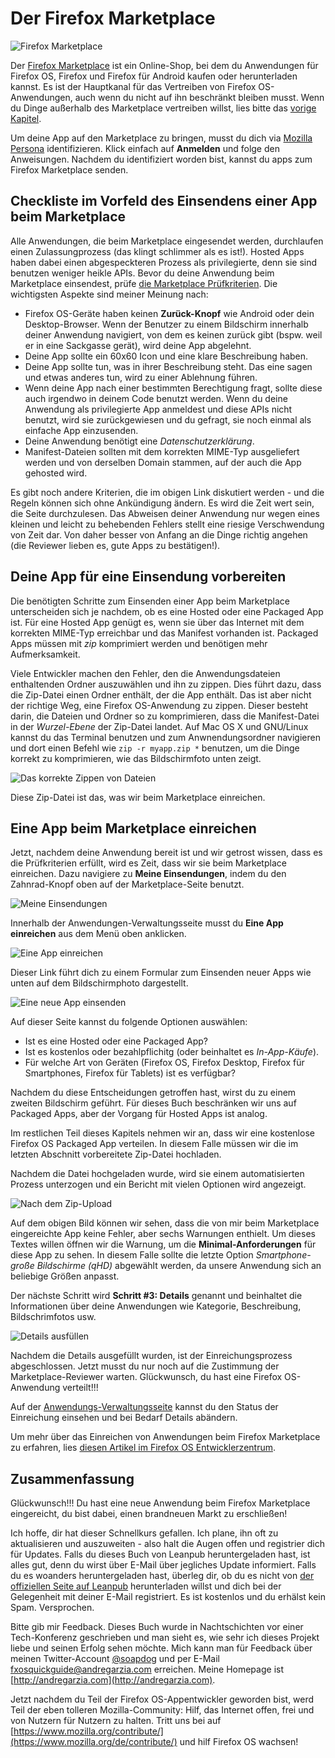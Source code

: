 # Der Firefox Marketplace

![Firefox Marketplace](images/originals/marketplace.png)

Der [Firefox Marketplace](http://marketplace.firefox.com) ist ein Online-Shop, bei dem du Anwendungen für Firefox OS, Firefox und Firefox für Android kaufen oder herunterladen kannst. Es ist der Hauptkanal für das Vertreiben von Firefox OS-Anwendungen, auch wenn du nicht auf ihn beschränkt bleiben musst. Wenn du Dinge außerhalb des Marketplace vertreiben willst, lies bitte das [vorige Kapitel](#distribution).

Um deine App auf den Marketplace zu bringen, musst du dich via [Mozilla Persona](https://login.persona.org/about) identifizieren. Klick einfach auf **Anmelden** und folge den Anweisungen. Nachdem du identifiziert worden bist, kannst du apps zum Firefox Marketplace senden.

## Checkliste im Vorfeld des Einsendens einer App beim Marketplace

Alle Anwendungen, die beim Marketplace eingesendet werden, durchlaufen einen Zulassungprozess (das klingt schlimmer als es ist!). Hosted Apps haben dabei einen abgespeckteren Prozess als privilegierte, denn sie sind benutzen weniger heikle APIs. Bevor du deine Anwendung beim Marketplace einsendest, prüfe [die Marketplace Prüfkriterien](https://developer.mozilla.org/en-US/docs/Web/Apps/Publishing/Marketplace_review_criteria). Die wichtigsten Aspekte sind meiner Meinung nach:

* Firefox OS-Geräte haben keinen **Zurück-Knopf** wie Android oder dein Desktop-Browser. Wenn der Benutzer zu einem Bildschirm innerhalb deiner Anwendung navigiert, von dem es keinen zurück gibt (bspw. weil er in eine Sackgasse gerät), wird deine App abgelehnt.
* Deine App sollte ein 60x60 Icon und eine klare Beschreibung haben.
* Deine App sollte tun, was in ihrer Beschreibung steht. Das eine sagen und etwas anderes tun, wird zu einer Ablehnung führen.
* Wenn deine App nach einer bestimmten Berechtigung fragt, sollte diese auch irgendwo in deinem Code benutzt werden. Wenn du deine Anwendung als privilegierte App anmeldest und diese APIs nicht benutzt, wird sie zurückgewiesen und du gefragt, sie noch einmal als einfache App einzusenden.
* Deine Anwendung benötigt eine *Datenschutzerklärung*.
* Manifest-Dateien sollten mit dem korrekten MIME-Typ ausgeliefert werden und von derselben Domain stammen, auf der auch die App gehosted wird.

Es gibt noch andere Kriterien, die im obigen Link diskutiert werden - und die Regeln können sich ohne Ankündigung ändern. Es wird die Zeit wert sein, die Seite durchzulesen. Das Abweisen deiner Anwendung nur wegen eines kleinen und leicht zu behebenden Fehlers stellt eine riesige Verschwendung von Zeit dar. Von daher besser von Anfang an die Dinge richtig angehen (die Reviewer lieben es, gute Apps zu bestätigen!).

## Deine App für eine Einsendung vorbereiten

Die benötigten Schritte zum Einsenden einer App beim Marketplace unterscheiden sich je nachdem, ob es eine Hosted oder eine Packaged App ist. Für eine Hosted App genügt es, wenn sie über das Internet mit dem korrekten MIME-Typ erreichbar und das Manifest vorhanden ist. Packaged Apps müssen mit *zip* komprimiert werden und benötigen mehr Aufmerksamkeit.

Viele Entwickler machen den Fehler, den die Anwendungsdateien enthaltenden Ordner auszuwählen und ihn zu zippen. Dies führt dazu, dass die Zip-Datei einen Ordner enthält, der die App enthält. Das ist aber nicht der richtige Weg, eine Firefox OS-Anwendung zu zippen. Dieser besteht darin, die Dateien und Ordner so zu komprimieren, dass die Manifest-Datei in der *Wurzel-Ebene* der Zip-Datei landet. Auf Mac OS X und GNU/Linux kannst du das Terminal benutzen und zum Anwnendungsordner navigieren und dort einen Befehl wie `zip -r myapp.zip *` benutzen, um die Dinge korrekt zu komprimieren, wie das Bildschirmfoto unten zeigt.

![Das korrekte Zippen von Dateien](images/originals/marketplace-preparing-packaged-app.png)

Diese Zip-Datei ist das, was wir beim Marketplace einreichen.

## Eine App beim Marketplace einreichen

Jetzt, nachdem deine Anwendung bereit ist und wir getrost wissen, dass es die Prüfkriterien erfüllt, wird es Zeit, dass wir sie beim Marketplace einreichen. Dazu navigiere zu **Meine Einsendungen**, indem du den Zahnrad-Knopf oben auf der Marketplace-Seite benutzt.


![Meine Einsendungen](images/originals/marketplace-my-submissions.png)

Innerhalb der Anwendungen-Verwaltungsseite musst du **Eine App einreichen** aus dem Menü oben anklicken.

![Eine App einreichen](images/originals/marketplace-new-app.png)

Dieser Link führt dich zu einem Formular zum Einsenden neuer Apps wie unten auf dem Bildschirmphoto dargestellt.

![Eine neue App einsenden](images/originals/marketplace-step-1.png)

Auf dieser Seite kannst du folgende Optionen auswählen:

* Ist es eine Hosted oder eine Packaged App?
* Ist es kostenlos oder bezahlpflichitg (oder beinhaltet es *In-App-Käufe*).
* Für welche Art von Geräten (Firefox OS, Firefox Desktop, Firefox für Smartphones, Firefox für Tablets) ist es verfügbar?

Nachdem du diese Entscheidungen getroffen hast, wirst du zu einem zweiten Bildschirm geführt. Für dieses Buch beschränken wir uns auf Packaged Apps, aber der Vorgang für Hosted Apps ist analog.

Im restlichen Teil dieses Kapitels nehmen wir an, dass wir eine kostenlose Firefox OS Packaged App verteilen. In diesem Falle müssen wir die im letzten Abschnitt vorbereitete Zip-Datei hochladen.

Nachdem die Datei hochgeladen wurde, wird sie einem automatisierten Prozess unterzogen und ein Bericht mit vielen Optionen wird angezeigt.

![Nach dem Zip-Upload](images/originals/marketplace-step-1_5.png)

Auf dem obigen Bild können wir sehen, dass die von mir beim Marketplace eingereichte App keine Fehler, aber sechs Warnungen enthielt. Um dieses Textes willen öffnen wir die Warnung, um die **Minimal-Anforderungen** für diese App zu sehen. In diesem Falle sollte die letzte Option *Smartphone-große Bildschirme (qHD)* abgewählt werden, da unsere Anwendung sich an beliebige Größen anpasst.

Der nächste Schritt wird **Schritt #3: Details** genannt und beinhaltet die Informationen über deine Anwendungen wie Kategorie, Beschreibung, Bildschrimfotos usw.

![Details ausfüllen](images/originals/marketplace-step-3.png)

Nachdem die Details ausgefüllt wurden, ist der Einreichungsprozess abgeschlossen. Jetzt musst du nur noch auf die Zustimmung der Marketplace-Reviewer warten. Glückwunsch, du hast eine Firefox OS-Anwendung verteilt!!!

Auf der [Anwendungs-Verwaltungsseite](https://marketplace.firefox.com/developers/submissions) kannst du den Status der Einreichung einsehen und bei Bedarf Details abändern.

Um mehr über das Einreichen von Anwendungen beim Firefox Marketplace zu erfahren, lies [diesen Artikel im Firefox OS Entwicklerzentrum](https://marketplace.firefox.com/developers/docs/submission).

## Zusammenfassung

Glückwunsch!!! Du hast eine neue Anwendung beim Firefox Marketplace eingereicht, du bist dabei, einen brandneuen Markt zu erschließen!

Ich hoffe, dir hat dieser Schnellkurs gefallen. Ich plane, ihn oft zu aktualisieren und auszuweiten - also halt die Augen offen und registrier dich für Updates. Falls du dieses Buch von Leanpub heruntergeladen hast, ist alles gut, denn du wirst über E-Mail über jegliches Update informiert. Falls du es woanders heruntergeladen hast, überleg dir, ob du es nicht von [der offiziellen Seite auf Leanpub](http://leanpub.com/quickguidefirefoxosdevelopment) herunterladen willst und dich bei der Gelegenheit mit deiner E-Mail registriert. Es ist kostenlos und du erhälst kein Spam. Versprochen.

Bitte gib mir Feedback. Dieses Buch wurde in Nachtschichten vor einer Tech-Konferenz geschrieben und man sieht es, wie sehr ich dieses Projekt liebe und seinen Erfolg sehen möchte. Mich kann man für Feedback über meinen Twitter-Account [@soapdog](http://twitter.com/soapdog) und per E-Mail [fxosquickguide@andregarzia.com](mailto:fxosquickguide@andregarzia.com) erreichen. Meine Homepage ist [http://andregarzia.com](http://andregarzia.com).

Jetzt nachdem du Teil der Firefox OS-Appentwickler geworden bist, werd Teil der eben tolleren Mozilla-Community: Hilf, das Internet offen, frei und von Nutzern für Nutzern zu halten. Tritt uns bei auf [https://www.mozilla.org/contribute/](https://www.mozilla.org/de/contribute/) und hilf Firefox OS wachsen!

